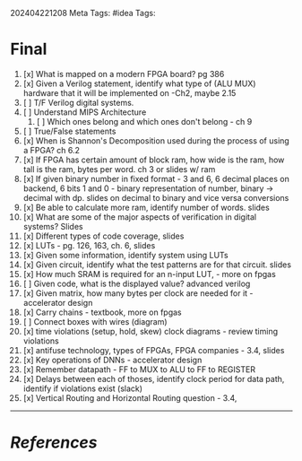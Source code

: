202404221208
Meta Tags: #idea 
Tags:

# Final

1. [x] What is mapped on a modern FPGA board? pg 386
2. [x] Given a Verilog statement, identify what type of (ALU MUX) hardware that it will be implemented on -Ch2, maybe 2.15
3. [ ] T/F Verilog digital systems. 
4. [ ] Understand MIPS Architecture
	1. [ ] Which ones belong and which ones don't belong - ch 9
5. [ ] True/False statements
6. [x] When is Shannon's Decomposition used during the process of using a FPGA? ch 6.2
7. [x] If FPGA has certain amount of block ram, how wide is the ram, how tall is the ram, bytes per word. ch 3 or slides w/ ram
8. [x] If given binary number in fixed format - 3 and 6, 6 decimal places on backend, 6 bits 1 and 0 - binary representation of number, binary -> decimal with dp. slides on decimal to binary and vice versa conversions
9. [x] Be able to calculate more ram, identify number of words. slides
10. [x] What are some of the major aspects of verification in digital systems? Slides
11. [x] Different types of code coverage, slides
12. [x] LUTs - pg. 126, 163, ch. 6, slides
13. [x] Given some information, identify system using LUTs
14. [x] Given circuit, identify what the test patterns are for that circuit. slides
15. [x] How much SRAM is required for an n-input LUT, - more on fpgas
16. [ ] Given code, what is the displayed value? advanced verilog
17. [x] Given matrix, how many bytes per clock are needed for it - accelerator design
18. [x] Carry chains - textbook, more on fpgas
19. [ ] Connect boxes with wires (diagram)
20. [x] time violations (setup, hold, skew) clock diagrams - review timing violations
21. [x] antifuse technology, types of FPGAs, FPGA companies - 3.4, slides
22. [x] Key operations of DNNs - accelerator design
23. [x] Remember datapath - FF to MUX to ALU to FF to REGISTER
24. [x] Delays between each of thoses, identify clock period for data path, identify if violations exist (slack)
25. [x] Vertical Routing and Horizontal Routing question - 3.4, 




---
# *References*